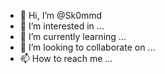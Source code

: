 - 👋 Hi, I’m @Sk0mmd
- 👀 I’m interested in ...
- 🌱 I’m currently learning ...
- 💞️ I’m looking to collaborate on ...
- 📫 How to reach me ...

<!---
Sk0mmd/Sk0mmd is a ✨ special ✨ repository because its `README.md` (this file) appears on your GitHub profile.
You can click the Preview link to take a look at your changes.
--->
